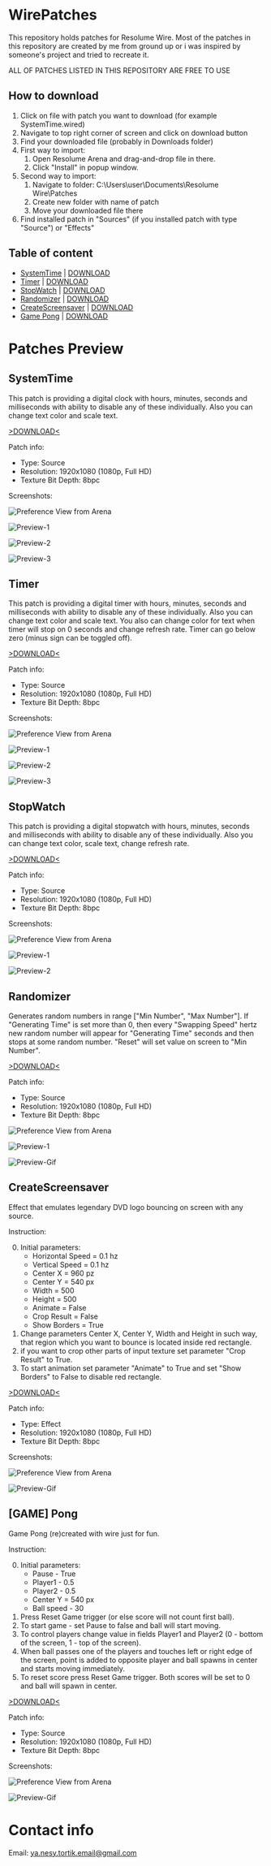 # WirePatches

This repository holds patches for Resolume Wire.
Most of the patches in this repository are created by me from ground up or i was inspired by someone's project and tried to recreate it.

ALL OF PATCHES LISTED IN THIS REPOSITORY ARE FREE TO USE

## How to download
1. Click on file with patch you want to download (for example SystemTime.wired)
2. Navigate to top right corner of screen and click on download button
3. Find your downloaded file (probably in Downloads folder)
4. First way to import:
    1. Open Resolume Arena and drag-and-drop file in there.
    2. Click "Install" in popup window.
5. Second way to import:
    1. Navigate to folder: C:\Users\user\Documents\Resolume Wire\Patches
    2. Create new folder with name of patch
    3. Move your downloaded file there
6. Find installed patch in "Sources" (if you installed patch with type "Source") or "Effects"

## Table of content
- [SystemTime](#systemtime) | [DOWNLOAD](https://raw.githubusercontent.com/YaNesyTortiK/WirePatches/refs/heads/main/SystemTime.wired)
- [Timer](#timer) | [DOWNLOAD](https://raw.githubusercontent.com/YaNesyTortiK/WirePatches/refs/heads/main/Timer.wired)
- [StopWatch](#stopwatch) | [DOWNLOAD](https://raw.githubusercontent.com/YaNesyTortiK/WirePatches/refs/heads/main/StopWatch.wired)
- [Randomizer](#randomizer) | [DOWNLOAD](https://raw.githubusercontent.com/YaNesyTortiK/WirePatches/refs/heads/main/Randomizer.wired)
- [CreateScreensaver](#createscreensaver) | [DOWNLOAD](https://raw.githubusercontent.com/YaNesyTortiK/WirePatches/refs/heads/main/CreateScreensaver.wired)
- [Game Pong](#game-pong) | [DOWNLOAD](https://raw.githubusercontent.com/YaNesyTortiK/WirePatches/refs/heads/main/Pong.wired)

# Patches Preview

## SystemTime
This patch is providing a digital clock with hours, minutes, seconds and milliseconds with ability to disable any of these individually. Also you can change text color and scale text.

[>DOWNLOAD<](https://raw.githubusercontent.com/YaNesyTortiK/WirePatches/refs/heads/main/SystemTime.wired)

Patch info:
* Type: Source
* Resolution: 1920x1080 (1080p, Full HD)
* Texture Bit Depth: 8bpc

Screenshots:

![Preference View from Arena](https://github.com/YaNesyTortiK/WirePatches/blob/main/img/SystemTime/Arena-Properties.png?raw=true)

![Preview-1](https://github.com/YaNesyTortiK/WirePatches/blob/main/img/SystemTime/Preview-1.png?raw=true)

![Preview-2](https://github.com/YaNesyTortiK/WirePatches/blob/main/img/SystemTime/Preview-2.png?raw=true)

![Preview-3](https://github.com/YaNesyTortiK/WirePatches/blob/main/img/SystemTime/Preview-3.png?raw=true)

## Timer
This patch is providing a digital timer with hours, minutes, seconds and milliseconds with ability to disable any of these individually. Also you can change text color and scale text. You also can change color for text when timer will stop on 0 seconds and change refresh rate. Timer can go below zero (minus sign can be toggled off).

[>DOWNLOAD<](https://raw.githubusercontent.com/YaNesyTortiK/WirePatches/refs/heads/main/Timer.wired)

Patch info:
* Type: Source
* Resolution: 1920x1080 (1080p, Full HD)
* Texture Bit Depth: 8bpc

Screenshots:

![Preference View from Arena](https://github.com/YaNesyTortiK/WirePatches/blob/main/img/Timer/Arena-Properties.png?raw=true)

![Preview-1](https://github.com/YaNesyTortiK/WirePatches/blob/main/img/Timer/Preview-1.png?raw=true)

![Preview-2](https://github.com/YaNesyTortiK/WirePatches/blob/main/img/Timer/Preview-2.png?raw=true)

![Preview-3](https://github.com/YaNesyTortiK/WirePatches/blob/main/img/Timer/Preview-3.png?raw=true)

## StopWatch
This patch is providing a digital stopwatch with hours, minutes, seconds and milliseconds with ability to disable any of these individually. Also you can change text color, scale text, change refresh rate.

[>DOWNLOAD<](https://raw.githubusercontent.com/YaNesyTortiK/WirePatches/refs/heads/main/StopWatch.wired)

Patch info:
* Type: Source
* Resolution: 1920x1080 (1080p, Full HD)
* Texture Bit Depth: 8bpc

Screenshots:

![Preference View from Arena](https://github.com/YaNesyTortiK/WirePatches/blob/main/img/StopWatch/Arena-Properties.png?raw=true)

![Preview-1](https://github.com/YaNesyTortiK/WirePatches/blob/main/img/StopWatch/Preview-1.png?raw=true)

![Preview-2](https://github.com/YaNesyTortiK/WirePatches/blob/main/img/StopWatch/Preview-2.png?raw=true)

## Randomizer
Generates random numbers in range ["Min Number", "Max Number"]. If "Generating Time" is set more than 0, then every "Swapping Speed" hertz new random number will appear for "Generating Time" seconds and then stops at some random number. "Reset" will set value on screen to "Min Number".

[>DOWNLOAD<](https://raw.githubusercontent.com/YaNesyTortiK/WirePatches/refs/heads/main/Randomizer.wired)

Patch info:
* Type: Source
* Resolution: 1920x1080 (1080p, Full HD)
* Texture Bit Depth: 8bpc

![Preference View from Arena](https://github.com/YaNesyTortiK/WirePatches/blob/main/img/Randomizer/Arena-Properties.png?raw=true)

![Preview-1](https://github.com/YaNesyTortiK/WirePatches/blob/main/img/Randomizer/Preview-1.png?raw=true)

![Preview-Gif](https://github.com/YaNesyTortiK/WirePatches/blob/main/img/Randomizer/Preview-Gif.gif?raw=true)

## CreateScreensaver
Effect that emulates legendary DVD logo bouncing on screen with any source.

Instruction:

0. Initial parameters:
    - Horizontal Speed = 0.1 hz
    - Vertical Speed = 0.1 hz
    - Center X = 960 pz
    - Center Y = 540 px
    - Width = 500
    - Height = 500
    - Animate = False
    - Crop Result = False
    - Show Borders = True
1. Change parameters Center X, Center Y, Width and Height in such way, that region which you want to bounce is located inside red rectangle.
2. if you want to crop other parts of input texture set parameter "Crop Result" to True.
3. To start animation set parameter "Animate" to True and set "Show Borders" to False to disable red rectangle.

[>DOWNLOAD<](https://raw.githubusercontent.com/YaNesyTortiK/WirePatches/refs/heads/main/CreateScreensaver.wired)

Patch info:
* Type: Effect
* Resolution: 1920x1080 (1080p, Full HD)
* Texture Bit Depth: 8bpc

Screenshots:

![Preference View from Arena](https://github.com/YaNesyTortiK/WirePatches/blob/main/img/CreateScreensaver/Arena-Properties.png?raw=true)

![Preview-Gif](https://github.com/YaNesyTortiK/WirePatches/blob/main/img/CreateScreensaver/Preview-Gif.gif?raw=true)

## [GAME] Pong
Game Pong (re)created with wire just for fun.

Instruction:

0. Initial parameters:
    - Pause - True
    - Player1 - 0.5
    - Player2 - 0.5
    - Center Y = 540 px
    - Ball speed - 30
1. Press Reset Game trigger (or else score will not count first ball).
2. To start game - set Pause to false and ball will start moving.
3. To control players change value in fields Player1 and Player2 (0 - bottom of the screen, 1 - top of the screen).
4. When ball passes one of the players and touches left or right edge of the screen, point is added to opposite player and ball spawns in center and starts moving immediately.
5. To reset score press Reset Game trigger. Both scores will be set to 0 and ball will spawn in center.

[>DOWNLOAD<](https://raw.githubusercontent.com/YaNesyTortiK/WirePatches/refs/heads/main/Pong.wired)

Patch info:
* Type: Source
* Resolution: 1920x1080 (1080p, Full HD)
* Texture Bit Depth: 8bpc

Screenshots:

![Preference View from Arena](https://github.com/YaNesyTortiK/WirePatches/blob/main/img/Pong/Arena-Properties.png?raw=true)

![Preview-Gif](https://github.com/YaNesyTortiK/WirePatches/blob/main/img/Pong/Preview-Gif.gif?raw=true)

# Contact info
Email: [ya.nesy.tortik.email@gmail.com](mailto:ya.nesy.tortik.email@gmail.com)